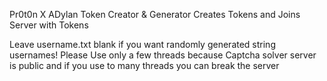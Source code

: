 Pr0t0n X ADylan Token Creator & Generator
Creates Tokens and Joins Server with Tokens

Leave username.txt blank if you want randomly generated string usernames!
Please Use only a few threads because Captcha solver server is public and if you use to many threads you can break the server
